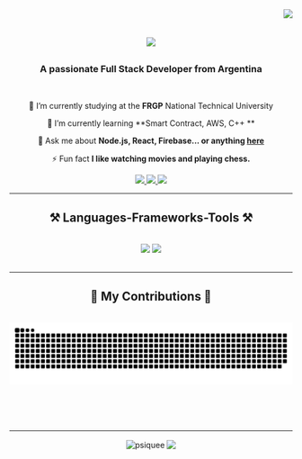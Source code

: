 <img align="right" src="https://visitor-badge.laobi.icu/badge?page_id=Psiquee.Psiquee" />

<h1 align="center">
    <img src="https://readme-typing-svg.herokuapp.com/?font=Righteous&size=35&center=true&vCenter=true&width=500&height=70&duration=4000&lines=Hi+There!+👋;+I'm+Candela+Mathieu!;" />
</h1>

<h3 align="center">A passionate Full Stack Developer from Argentina</h3>

<br/>

<div align="center">
 
 🔭 I’m currently studying at the **FRGP** National Technical University
 
 🌱 I’m currently learning **Smart Contract, AWS, C++ **

💬 Ask me about **Node.js, React, Firebase... or anything [here](https://github.com/psiquee/psiquee/issues)**

⚡ Fun fact **I like watching movies and playing chess.**

 </div>
 
<div align="center"> 
  <a href="mailto:candemathieu12@gmail.com">
    <img src="https://img.shields.io/badge/Gmail-333333?style=for-the-badge&logo=gmail&logoColor=red" />
  </a>
  <a href="https://www.linkedin.com/in/candela-mathieu/" target="_blank">
    <img src="https://img.shields.io/badge/LinkedIn-0077B5?style=for-the-badge&logo=linkedin&logoColor=white" target="_blank" />
  </a>
  <a href="https://candela-mathieu.vercel.app/" target="_blank">
     <img src="https://img.shields.io/badge/Portfolio-FF5722?style=for-the-badge&logo=todoist&logoColor=white" target="_blank" /> <!-- sqlite, safari, google-chrome are other good icon options -->
  </a>
</div>

 <hr/>
 
<h2 align="center">⚒️ Languages-Frameworks-Tools ⚒️</h2>
<br/>
<div align="center">
    <img src="https://skillicons.dev/icons?i=react,bootstrap,html,css,vscode,github,tailwind,git" />
    <img src="https://skillicons.dev/icons?i=nodejs,javascript,typescript,express,firebase,mongodb,nextjs,mysql" /><br>
</div>

<br/>
<hr/>

<div align="center">
  <h2>🐍 My Contributions 🐍</h2>
  <br>
  <img alt="snake eating my contributions" src="https://raw.githubusercontent.com/salesp07/salesp07/output/github-contribution-grid-snake.svg" />
  
  <br/><br/><br/>
</div>


<hr/>
<p align="center">
<img align="center" src="https://github-readme-stats.vercel.app/api?username=psiquee&show_icons=true&locale=en" alt="psiquee" />
<img width=325 align="center" src="https://github-readme-stats.vercel.app/api/top-langs/?username=psiquee&hide=c%23,Cuda&title_color=61dafb&text_color=ffffff&icon_color=61dafb&bg_color=20232a&langs_count=8&layout=compact&border_color=61dafb&hide_border=true" />
 </p> 

<br/>
